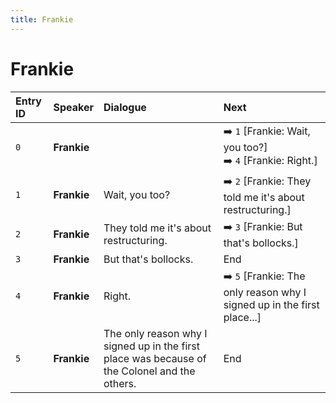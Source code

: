 ```yaml
---
title: Frankie
---
```


# Frankie


| Entry ID | Speaker | Dialogue | Next |
| :------- | :------ | :------- | :------------ |
| `0` | **Frankie** |  | ➡️ `1` \[Frankie: Wait, you too?\]<br>➡️ `4` \[Frankie: Right\.\] |
| `1` | **Frankie** | Wait, you too? | ➡️ `2` \[Frankie: They told me it's about restructuring\.\] |
| `2` | **Frankie** | They told me it's about restructuring\. | ➡️ `3` \[Frankie: But that's bollocks\.\] |
| `3` | **Frankie** | But that's bollocks\. | End |
| `4` | **Frankie** | Right\. | ➡️ `5` \[Frankie: The only reason why I signed up in the first place\.\.\.\] |
| `5` | **Frankie** | The only reason why I signed up in the first place was because of the Colonel and the others\. | End |
